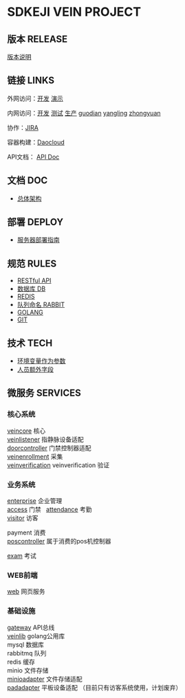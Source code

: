 # SDKEJI VEIN PROJECT

## 版本 RELEASE

[版本说明](release/note.md)  

## 链接 LINKS

外网访问：[开发](http://vein.xiafeng.net)  [演示](https://demo.chinazjm.com)

内网访问：[开发](http://192.168.31.99/dev)  [测试](http://192.168.31.99/test)  [生产](http://192.168.31.98)  [guodian](http://192.168.31.99/guodian)  [yangling](http://192.168.31.99/yangling)  [zhongyuan](http://192.168.31.99/zhongyuan)  

协作：[JIRA](http://jira.xiafeng.net)  

容器构建：[Daocloud](https://dashboard.daocloud.io/)

API文档： [API Doc](http://docs.vein.apiary.io/)

## 文档 DOC

* [总体架构](doc/arch.md)

## 部署 DEPLOY

* [服务器部署指南](deploy/server.md)  

## 规范 RULES

* [RESTful API](rules/api.md)  
* [数据库 DB](rules/db.md)  
* [REDIS](rules/redis.md)  
* [队列命名 RABBIT](rules/rabbitmq.md)  
* [GOLANG](rules/golang.md)  
* [GIT](rules/git.md)  

## 技术 TECH

* [环境变量作为参数](tech/envconfig.md)
* [人员额外字段](tech/extra.md)

## 微服务 SERVICES

### 核心系统
[veincore](https://github.com/hyacinthus/veincore) 核心  
[veinlistener](https://coding.net/t/sdkeji/p/veinlistener/git) 指静脉设备适配  
[doorcontroller](https://coding.net/t/sdkeji/p/doorcontroller/git) 门禁控制器适配  
[veinenrollment](https://coding.net/t/sdkeji/p/veinenrollment/git) 采集  
[veinverification](https://github.com/hyacinthus/veinverification) veinverification 验证  

### 业务系统
[enterprise](https://coding.net/t/sdkeji/p/enterprise/git) 企业管理  
[access](https://coding.net/t/sdkeji/p/access/git) 门禁  
[attendance](https://coding.net/t/sdkeji/p/attendance/git) 考勤  
[visitor](https://coding.net/t/sdkeji/p/visitor/git) 访客  

payment 消费  
[poscontroller](https://coding.net/t/sdkeji/p/poscontroller/git) 属于消费的pos机控制器

[exam](https://coding.net/t/sdkeji/p/exam/git) 考试

### WEB前端
[web](https://coding.net/t/sdkeji/p/vein_web/git) 网页服务  

### 基础设施
[gateway](https://coding.net/t/sdkeji/p/gateway/git) API总线  
[veinlib](https://github.com/hyacinthus/veinlib) golang公用库  
mysql 数据库  
rabbitmq 队列  
redis 缓存  
minio 文件存储  
[minioadapter](https://coding.net/t/sdkeji/p/minioadapter/git) 文件存储适配  
[padadapter](https://coding.net/t/sdkeji/p/padadapter/git) 平板设备适配 （目前只有访客系统使用，计划废弃）
